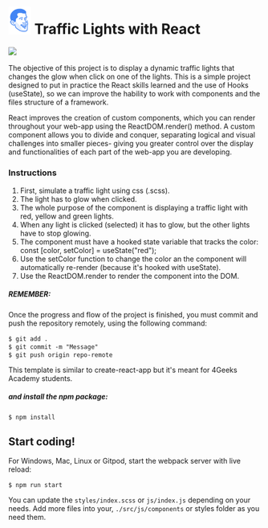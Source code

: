 # <img src="https://github.com/jesus-cano-ortega/js-introduction-exercises/blob/main/assets/resources/img/face.png" width="45" alt="Personal Logo"> Traffic Lights with React

<p>
  <a href="https://aqua-worm-y2ai5nof.ws-eu17.gitpod.io/"><img src="https://raw.githubusercontent.com/4GeeksAcademy/react-hello/master/open-in-gitpod.svg?sanitize=true" />
  </a>
</p>



The objective of this project is to display a dynamic traffic lights that changes the glow when click on one of the lights. This is a simple project designed to put in practice 
the React skills learned and the use of Hooks (useState), so we can improve the hability to work with components and the files structure of a framework.

React improves the creation of custom components, which you can render throughout your web-app using the ReactDOM.render() method. A custom component allows you to divide and conquer, separating logical and visual challenges into smaller pieces- giving you greater control over the display and functionalities of each part of the web-app you are developing.

### Instructions

1. First, simulate a traffic light using css (.scss).
2. The light has to glow when clicked.
3. The whole purpose of the component is displaying a traffic light with red, yellow and green lights.
4. When any light is clicked (selected) it has to glow, but the other lights have to stop glowing.
5. The component must have a hooked state variable that tracks the color: const [color, setColor] = useState("red");
6. Use the setColor function to change the color an the component will automatically re-render (because it's hooked with useState).
7. Use the ReactDOM.render to render the component into the DOM.

##### REMEMBER: 

Once the progress and flow of the project is finished, you must commit and push the repository remotely, using the following command:

```
$ git add . 
$ git commit -m "Message"
$ git push origin repo-remote
```

This template is similar to create-react-app but it's meant for 4Geeks Academy students.

##### and install the npm package:
```
$ npm install
```
## Start coding!

For Windows, Mac, Linux or Gitpod, start the webpack server with live reload:
```
$ npm run start
```

You can update the `styles/index.scss` or `js/index.js` depending on your needs.
Add more files into your, `./src/js/components` or styles folder as you need them.